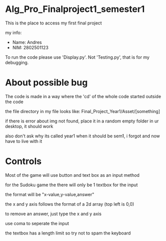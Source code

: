 # Alg_Pro_Finalproject1_semester1
<p>This is the  place to access my first final project</p>
<p>my info:</p>
<ul>
  <li>Name: Andres</li>
  <li>NIM: 2802501123</li>
</ul>
<p>To run the code please use 'Display.py'. Not 'Testing.py', that is for my debugging.</p>

<h1>About possible bug</h1>
<p>The code is made in a way where the 'cd' of the whole code started outside the code</p>
<p>the file directory in my file looks like: Final_Project_Year1/Asset/[something]</p>
<p>if there is error about img not found, place it in a random empty folder in ur desktop, it should work</p>
<p>also don't ask why its called year1 when it should be sem1, i forgot and now have to live with it</p>
<h1>Controls</h1>

<p>Most of the game will use button and text box as an input method</p>
<p>for the Sudoku game the there will only be 1 textbox for the input</p>
<p>the format will be "x-value,y-value,answer"</p>
<p>the x and y axis follows the format of a 2d array (top left is 0,0)</p>
<p>to remove an answer, just type the x and y axis</p>
<p>use coma to seperate the input</p>
<p>the textbox has a length limit so try not to spam the keyboard</p>
